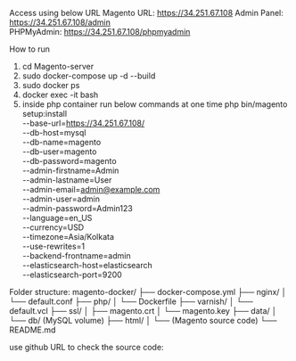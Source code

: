 Access using below URL
Magento URL: https://34.251.67.108
Admin Panel: https://34.251.67.108/admin  
PHPMyAdmin: https://34.251.67.108/phpmyadmin

How to run
1. cd Magento-server
2. sudo docker-compose up -d --build
3. sudo docker ps
4. docker exec -it <php-fpm or Container_ID> bash
5. inside php container run below commands at one time
php bin/magento setup:install \
  --base-url=https://34.251.67.108/ \
  --db-host=mysql \
  --db-name=magento \
  --db-user=magento \
  --db-password=magento \
  --admin-firstname=Admin \
  --admin-lastname=User \
  --admin-email=admin@example.com \
  --admin-user=admin \
  --admin-password=Admin123 \
  --language=en_US \
  --currency=USD \
  --timezone=Asia/Kolkata \
  --use-rewrites=1 \
  --backend-frontname=admin \
  --elasticsearch-host=elasticsearch \
  --elasticsearch-port=9200


Folder structure:
magento-docker/
├── docker-compose.yml
├── nginx/
│   └── default.conf
├── php/
│   └── Dockerfile
├── varnish/
│   └── default.vcl
├── ssl/
│   ├── magento.crt
│   └── magento.key
├── data/
│   └── db/  (MySQL volume)
├── html/
│   └── (Magento source code)
└── README.md

use github URL to check the source code: 

